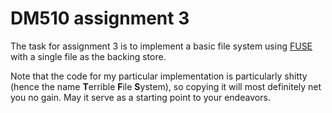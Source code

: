 # DM510 assignment 3

The task for assignment 3 is to implement a basic file system using
[FUSE](https://github.com/libfuse/libfuse)
with a single file as the backing store.

Note that the code for my particular implementation is particularly shitty
(hence the name **T**errible **F**ile **S**ystem),
so copying it will most definitely net you no gain.
May it serve as a starting point to your endeavors.

